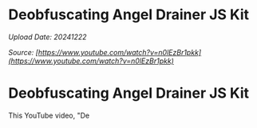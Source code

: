 # Deobfuscating Angel Drainer JS Kit

*Upload Date: 20241222*

*Source: [https://www.youtube.com/watch?v=n0lEzBr1pkk](https://www.youtube.com/watch?v=n0lEzBr1pkk)*

# Deobfuscating Angel Drainer JS Kit

This YouTube video, "De